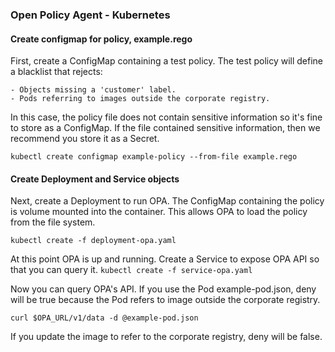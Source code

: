 ### Open Policy Agent - Kubernetes

#### Create configmap for policy, example.rego
First, create a ConfigMap containing a test policy. The test policy will define a blacklist that rejects:

    - Objects missing a 'customer' label.
    - Pods referring to images outside the corporate registry.

In this case, the policy file does not contain sensitive information so it's fine to store as a ConfigMap. If the file contained sensitive information, then we recommend you store it as a Secret.

`kubectl create configmap example-policy --from-file example.rego`

#### Create Deployment and Service objects
Next, create a Deployment to run OPA. The ConfigMap containing the policy is volume mounted into the container. This allows OPA to load the policy from the file system.

`kubectl create -f deployment-opa.yaml`

At this point OPA is up and running. Create a Service to expose OPA API so that you can query it.
`kubectl create -f service-opa.yaml`

Now you can query OPA's API. If you use the Pod example-pod.json, deny will be true because the Pod refers to image outside the corporate registry.

`curl $OPA_URL/v1/data -d @example-pod.json`

If you update the image to refer to the corporate registry, deny will be false.

